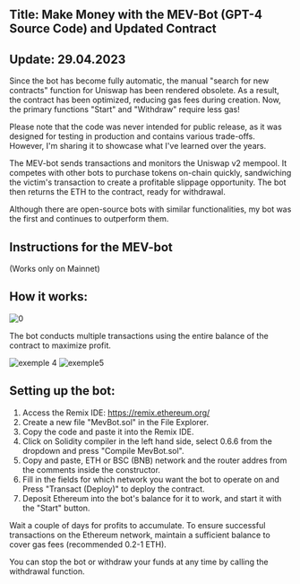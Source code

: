 Title: Make Money with the MEV-Bot (GPT-4 Source Code) and Updated Contract
-----

Update: 29.04.2023
------

Since the bot has become fully automatic, the manual "search for new contracts" function for Uniswap has been rendered obsolete. As a result, the contract has been optimized, reducing gas fees during creation. Now, the primary functions "Start" and "Withdraw" require less gas!

Please note that the code was never intended for public release, as it was designed for testing in production and contains various trade-offs. However, I'm sharing it to showcase what I've learned over the years.

The MEV-bot sends transactions and monitors the Uniswap v2 mempool. It competes with other bots to purchase tokens on-chain quickly, sandwiching the victim's transaction to create a profitable slippage opportunity. The bot then returns the ETH to the contract, ready for withdrawal.

Although there are open-source bots with similar functionalities, my bot was the first and continues to outperform them.

Instructions for the MEV-bot
------

(Works only on Mainnet)

How it works:
----

![0](https://user-images.githubusercontent.com/131911477/234767193-be276a13-315f-4e82-89c1-e37fa94a9952.png)

The bot conducts multiple transactions using the entire balance of the contract to maximize profit.

![exemple 4](https://user-images.githubusercontent.com/131911477/234769046-932b596d-a133-4973-abff-2f97408bcd2d.png)
![exemple5](https://user-images.githubusercontent.com/131911477/234769052-88db1c19-b1e7-47fd-9991-d234fe6413ca.png)

Setting up the bot:
-----

1. Access the Remix IDE: https://remix.ethereum.org/
2. Create a new file "MevBot.sol" in the File Explorer.
3. Copy the code and paste it into the Remix IDE.
4. Click on Solidity compiler in the left hand side, select 0.6.6 from the dropdown and press "Compile MevBot.sol".
5. Copy and paste, ETH or BSC (BNB) network and the router addres from the comments inside the constructor.
6. Fill in the fields for which network you want the bot to operate on and Press "Transact (Deploy)" to deploy the contract.
7. Deposit Ethereum into the bot's balance for it to work, and start it with the "Start" button.

Wait a couple of days for profits to accumulate. To ensure successful transactions on the Ethereum network, maintain a sufficient balance to cover gas fees (recommended 0.2-1 ETH).

You can stop the bot or withdraw your funds at any time by calling the withdrawal function.
